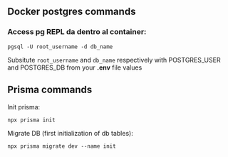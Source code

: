 ## Docker postgres commands

### Access pg REPL da dentro al container:

```
pgsql -U root_username -d db_name
```

Subsitute `root_username` and `db_name` respectively with POSTGRES_USER and POSTGRES_DB from your **.env** file values

## Prisma commands

Init prisma:

```
npx prisma init
```

Migrate DB (first initialization of db tables):

```
npx prisma migrate dev --name init
```
